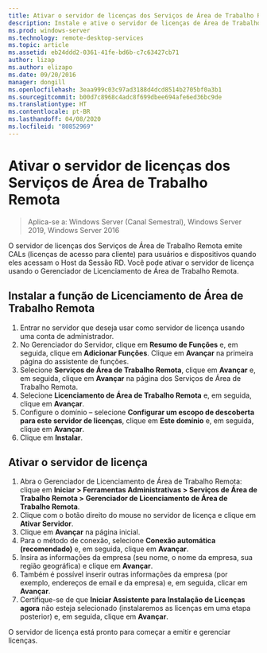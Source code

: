```yaml
---
title: Ativar o servidor de licenças dos Serviços de Área de Trabalho Remota
description: Instale e ative o servidor de licenças de Área de Trabalho Remota
ms.prod: windows-server
ms.technology: remote-desktop-services
ms.topic: article
ms.assetid: eb24ddd2-0361-41fe-bd6b-c7c63427cb71
author: lizap
ms.author: elizapo
ms.date: 09/20/2016
manager: dongill
ms.openlocfilehash: 3eaa999c03c97ad3188d4dcd8514b2705bf0a3b1
ms.sourcegitcommit: b00d7c8968c4adc8f699dbee694afe6ed36bc9de
ms.translationtype: HT
ms.contentlocale: pt-BR
ms.lasthandoff: 04/08/2020
ms.locfileid: "80852969"
---
```

# <a name="activate-the-remote-desktop-services-license-server"></a>Ativar o servidor de licenças dos Serviços de Área de Trabalho Remota

>Aplica-se a: Windows Server (Canal Semestral), Windows Server 2019, Windows Server 2016

O servidor de licenças dos Serviços de Área de Trabalho Remota emite CALs (licenças de acesso para cliente) para usuários e dispositivos quando eles acessam o Host da Sessão RD. Você pode ativar o servidor de licença usando o Gerenciador de Licenciamento de Área de Trabalho Remota. 

## <a name="install-the-rd-licensing-role"></a>Instalar a função de Licenciamento de Área de Trabalho Remota

1. Entrar no servidor que deseja usar como servidor de licença usando uma conta de administrador.
2. No Gerenciador do Servidor, clique em **Resumo de Funções** e, em seguida, clique em **Adicionar Funções**.
   Clique em **Avançar** na primeira página do assistente de funções.
3. Selecione **Serviços de Área de Trabalho Remota**, clique em **Avançar** e, em seguida, clique em **Avançar** na página dos Serviços de Área de Trabalho Remota.
4. Selecione **Licenciamento de Área de Trabalho Remota** e, em seguida, clique em **Avançar**.
5. Configure o domínio – selecione **Configurar um escopo de descoberta para este servidor de licenças**, clique em **Este domínio** e, em seguida, clique em **Avançar**.
6. Clique em **Instalar**.

## <a name="activate-the-license-server"></a>Ativar o servidor de licença

1. Abra o Gerenciador de Licenciamento de Área de Trabalho Remota: clique em **Iniciar > Ferramentas Administrativas > Serviços de Área de Trabalho Remota > Gerenciador de Licenciamento de Área de Trabalho Remota**.
2. Clique com o botão direito do mouse no servidor de licença e clique em **Ativar Servidor**.
3. Clique em **Avançar** na página inicial.
4. Para o método de conexão, selecione **Conexão automática (recomendado)** e, em seguida, clique em **Avançar**.
5. Insira as informações da empresa (seu nome, o nome da empresa, sua região geográfica) e clique em **Avançar**.
6. Também é possível inserir outras informações da empresa (por exemplo, endereços de email e da empresa) e, em seguida, clicar em **Avançar**. 
7. Certifique-se de que **Iniciar Assistente para Instalação de Licenças agora** não esteja selecionado (instalaremos as licenças em uma etapa posterior) e, em seguida, clique em **Avançar**.

O servidor de licença está pronto para começar a emitir e gerenciar licenças. 